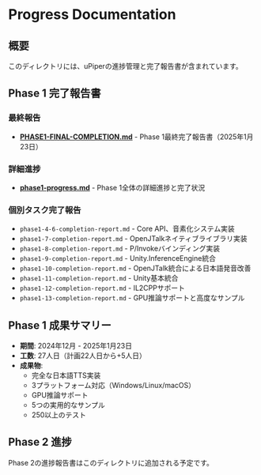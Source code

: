 # Progress Documentation

## 概要

このディレクトリには、uPiperの進捗管理と完了報告書が含まれています。

## Phase 1 完了報告書

### 最終報告
- **[PHASE1-FINAL-COMPLETION.md](PHASE1-FINAL-COMPLETION.md)** - Phase 1最終完了報告書（2025年1月23日）

### 詳細進捗
- **[phase1-progress.md](phase1-progress.md)** - Phase 1全体の詳細進捗と完了状況

### 個別タスク完了報告
- `phase1-4-6-completion-report.md` - Core API、音素化システム実装
- `phase1-7-completion-report.md` - OpenJTalkネイティブライブラリ実装
- `phase1-8-completion-report.md` - P/Invokeバインディング実装
- `phase1-9-completion-report.md` - Unity.InferenceEngine統合
- `phase1-10-completion-report.md` - OpenJTalk統合による日本語発音改善
- `phase1-11-completion-report.md` - Unity基本統合
- `phase1-12-completion-report.md` - IL2CPPサポート
- `phase1-13-completion-report.md` - GPU推論サポートと高度なサンプル

## Phase 1 成果サマリー

- **期間**: 2024年12月 - 2025年1月23日
- **工数**: 27人日（計画22人日から+5人日）
- **成果物**: 
  - 完全な日本語TTS実装
  - 3プラットフォーム対応（Windows/Linux/macOS）
  - GPU推論サポート
  - 5つの実用的なサンプル
  - 250以上のテスト

## Phase 2 進捗

Phase 2の進捗報告書はこのディレクトリに追加される予定です。